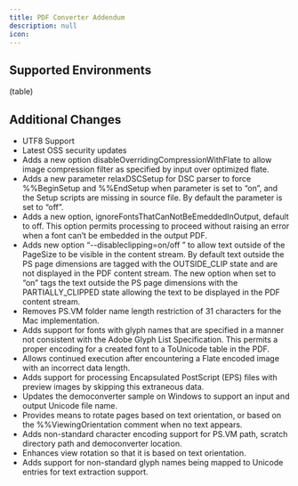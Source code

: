 ```yaml
---
title: PDF Converter Addendum
description: null
icon:
---
```


## Supported Environments

(table)

## **Additional Changes**

- UTF8 Support
- Latest OSS security updates
- Adds a new option disableOverridingCompressionWithFlate to allow image compression filter as specified by input over optimized flate.
- Adds a new parameter relaxDSCSetup for DSC parser to force %%BeginSetup and %%EndSetup when parameter is set to “on”, and the Setup scripts are missing in source file. By default the parameter is set to “off”.
- Adds a new option, ignoreFontsThatCanNotBeEmeddedInOutput, default to off. This option permits processing to proceed without raising an error when a font can’t be embedded in the output PDF.
- Adds new option “--disableclipping=on/off ” to allow text outside of the PageSize to be visible in the content stream. By default text outside the PS page dimensions are tagged with the OUTSIDE\_CLIP state and are not displayed in the PDF content stream. The new option when set to “on” tags the text outside the PS page dimensions with the PARTIALLY\_CLIPPED state allowing the text to be displayed in the PDF content stream.
- Removes PS.VM folder name length restriction of 31 characters for the Mac implementation.
- Adds support for fonts with glyph names that are specified in a manner not consistent with the Adobe Glyph List Specification. This permits a proper encoding for a created font to a ToUnicode table in the PDF.
- Allows continued execution after encountering a Flate encoded image with an incorrect data length.
- Adds support for processing Encapsulated PostScript (EPS) files with preview images by skipping this extraneous data.
- Updates the democonverter sample on Windows to support an input and output Unicode file name.
- Provides means to rotate pages based on text orientation, or based on the %%ViewingOrientation comment when no text appears.
- Adds non-standard character encoding support for PS.VM path, scratch directory path and democonverter location.
- Enhances view rotation so that it is based on text orientation.
- Adds support for non-standard glyph names being mapped to Unicode entries for text extraction support.
